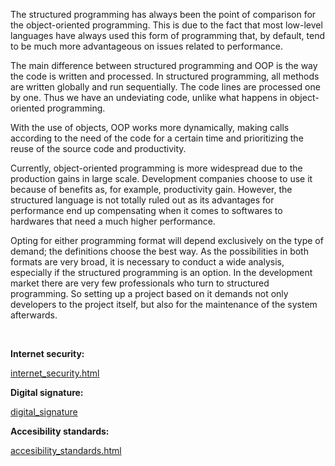 <div class="article-container">
<p>The structured programming has always been the point of comparison for the object-oriented programming. This is due to the fact that most low-level languages have always used this form of programming that, by default, tend to be much more advantageous on issues related to performance.</p>
<p>The main difference between structured programming and OOP is the way the code is written and processed. In structured programming, all methods are written globally and run sequentially. The code lines are processed one by one. Thus we have an undeviating code, unlike what happens in object-oriented programming.</p>
<p>With the use of objects, OOP works more dynamically, making calls according to the need of the code for a certain time and prioritizing the reuse of the source code and productivity.</p>
<p>Currently, object-oriented programming is more widespread due to the production gains in large scale. Development companies choose to use it because of benefits as, for example, productivity gain. However, the structured language is not totally ruled out as its advantages for performance end up compensating when it comes to softwares to hardwares that need a much higher performance.</p>
<p>Opting for either programming format will depend exclusively on the type of demand; the definitions choose the best way. As the possibilities in both formats are very broad, it is necessary to conduct a wide analysis, especially if the structured programming is an option. In the development market there are very few professionals who turn to structured programming. So setting up a project based on it demands not only developers to the project itself, but also for the maintenance of the system afterwards.</p>
</div>
<div class="author">&nbsp;</div>

<p><strong>Internet security:</strong></p>
<p><a href="https://10-adrian.github.io/Internet-and-security-webpage/internet_security.html">internet_security.html</a></p>
<p><strong>Digital signature:</strong></p>
<p><a href="https://10-adrian.github.io/Internet-and-security-webpage/digital_signature.html">digital_signature</a></p>
<p><strong>Accesibility standards:</strong></p>
<p><a href="https://10-adrian.github.io/Internet-and-security-webpage/accesibility_standards.html">accesibility_standards.html</a></p>

<p>&nbsp;</p>
